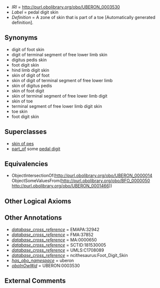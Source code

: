  * *IRI* = http://purl.obolibrary.org/obo/UBERON_0003530
 * *Label* = pedal digit skin
 * *Definition* = A zone of skin that is part of a toe [Automatically generated definition].

## Synonyms

 * digit of foot skin
 * digit of terminal segment of free lower limb skin
 * digitus pedis skin
 * foot digit skin
 * hind limb digit skin
 * skin of digit of foot
 * skin of digit of terminal segment of free lower limb
 * skin of digitus pedis
 * skin of foot digit
 * skin of terminal segment of free lower limb digit
 * skin of toe
 * terminal segment of free lower limb digit skin
 * toe skin
 * foot digit skin

## Superclasses

 * [skin of pes](../../UBERON/13/UBERON_0001513.md)
 * [part_of](../../BFO/50/BFO_0000050.md) some [pedal digit](../../UBERON/66/UBERON_0001466.md)

## Equivalencies

 * ObjectIntersectionOf(<http://purl.obolibrary.org/obo/UBERON_0000014> ObjectSomeValuesFrom(<http://purl.obolibrary.org/obo/BFO_0000050> <http://purl.obolibrary.org/obo/UBERON_0001466>))

## Other Logical Axioms


## Other Annotations

 * *[database_cross_reference](../../ef/oboInOwl#hasDbXref.md)* = EMAPA:32942
 * *[database_cross_reference](../../ef/oboInOwl#hasDbXref.md)* = FMA:37852
 * *[database_cross_reference](../../ef/oboInOwl#hasDbXref.md)* = MA:0000650
 * *[database_cross_reference](../../ef/oboInOwl#hasDbXref.md)* = SCTID:181530005
 * *[database_cross_reference](../../ef/oboInOwl#hasDbXref.md)* = UMLS:C1708089
 * *[database_cross_reference](../../ef/oboInOwl#hasDbXref.md)* = ncithesaurus:Foot_Digit_Skin
 * *[has_obo_namespace](../../ce/oboInOwl#hasOBONamespace.md)* = uberon
 * *[oboInOwl#id](../../id/oboInOwl#id.md)* = UBERON:0003530

## External Comments

